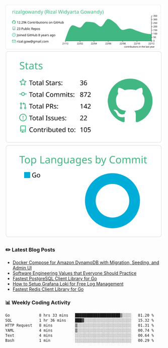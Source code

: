 ![profile-details](profile-summary-card-output/vue/0-profile-details.svg)
![stats](profile-summary-card-output/vue/3-stats.svg)
![most-commit-language](profile-summary-card-output/vue/2-most-commit-language.svg)

### :pencil2: Latest Blog Posts
<!-- BLOG-POST-LIST:START -->
- [Docker Compose for Amazon DynamoDB with Migration, Seeding, and Admin UI](https://medium.com/geekculture/docker-compose-for-amazon-dynamodb-with-migration-seeding-and-admin-ui-db11a348cc6a?source=rss-5763b0f1aba6------2)
- [Software Engineering Values that Everyone Should Practice](https://levelup.gitconnected.com/software-engineering-values-that-everyone-should-practice-c980d00cd103?source=rss-5763b0f1aba6------2)
- [Fastest PostgreSQL Client Library for Go](https://levelup.gitconnected.com/fastest-postgresql-client-library-for-go-579fa97909fb?source=rss-5763b0f1aba6------2)
- [How to Setup Grafana Loki for Free Log Management](https://levelup.gitconnected.com/how-to-setup-grafana-loki-for-free-log-management-ceb60558503c?source=rss-5763b0f1aba6------2)
- [Fastest Redis Client Library for Go](https://levelup.gitconnected.com/fastest-redis-client-library-for-go-7993f618f5ab?source=rss-5763b0f1aba6------2)
<!-- BLOG-POST-LIST:END -->

### 📊 Weekly Coding Activity
<!--START_SECTION:waka-->

```text
Go             8 hrs 33 mins   ████████████████████▒░░░░   81.20 %
SQL            1 hr 36 mins    ███▓░░░░░░░░░░░░░░░░░░░░░   15.32 %
HTTP Request   8 mins          ▒░░░░░░░░░░░░░░░░░░░░░░░░   01.31 %
YAML           4 mins          ▒░░░░░░░░░░░░░░░░░░░░░░░░   00.74 %
Text           4 mins          ░░░░░░░░░░░░░░░░░░░░░░░░░   00.64 %
Bash           1 min           ░░░░░░░░░░░░░░░░░░░░░░░░░   00.29 %
```

<!--END_SECTION:waka-->
